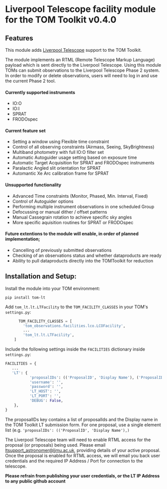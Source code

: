 # Liverpool Telescope facility module for the TOM Toolkit v0.4.0


## Features
This module adds [Liverpool Telescope](http://telescope.livjm.ac.uk/) support
to the TOM Toolkit.

The module implements an RTML (Remote Telescope Markup Language) payload which
is sent directly to the Liverpool Telescope. Using this module TOMs can submit
observations to the Liverpool Telescope Phase 2 system. In order to modify or
delete observations, users will need to log in and use the current Phase 2 tool.


#### Currently supported instruments
- IO:O
- IO:I
- SPRAT
- FRODOspec

#### Current feature set
- Setting a window using Flexible time constraint
- Control of all observing constraints (Airmass, Seeing, SkyBrightness)
- Multiband photometry with full IO:O filter set
- Automatic Autoguider usage setting based on exposure time
- Automatic Target Acquisition for SPRAT and FRODOspec instruments
- Paralactic Angled slit orientation for SPRAT
- Automantic Xe Arc calibration frame for SPRAT


#### Unsupported functionality
- Advanced Time constraints (Monitor, Phased, Min. Interval, Fixed)
- Control of Autoguider options
- Performing multiple instrument observations in one scheduled Group
- Defocussing or manual dither / offset patterns
- Manual Cassegrain rotation to achieve specific sky angles
- More specific aquisition routines for SPRAT or FRODOspec


#### Future extentions to the module will enable, in order of planned implementation;
- Cancelling of previously submitted observations
- Checking of an observations status and whether dataproducts are ready
- Ability to pull dataproducts directly into the TOMToolkit for reduction


## Installation and Setup:

Install the module into your TOM environment:

```shell
pip install tom-lt
```

Add `tom_lt.lt.LTFacility` to the `TOM_FACILITY_CLASSES` in your TOM's
`settings.py`:
```python
      TOM_FACILITY_CLASSES = [
        'tom_observations.facilities.lco.LCOFacility',
        ...
        'tom_lt.lt.LTFacility',
    ]
```

Include the following settings inside the `FACILITIES` dictionary inside `settings.py`:

```python
FACILITIES = {
   ...
   'LT': {
           'proposalIDs': (('ProposalID', 'Display Name'), ('ProposalID', 'Display Name')),
           'username': '',
           'password': '',
           'LT_HOST': '',
           'LT_PORT': '',
           'DEBUG': False,
    },
}
```

The proposalIDs key contains a list of proposalIds and the Display name in the TOM Toolkit LT submission form. For one proposal, use a single element list (e.g. `'proposalIDs': (('ProposalID', 'Display Name'),)`

The Liverpool Telescope team will need to enable RTML access for the proposal (or proposals)
being used. Please email ltsupport_astronomer@ljmu.ac.uk, providing details
of your active proposal. Once the proposal is enabled for RTML access, we will email you back user
credentials and the required IP Address / Port for connection to the telescope.


**Please refrain from publishing your user credentials, or the LT IP Address to
any public github account**
